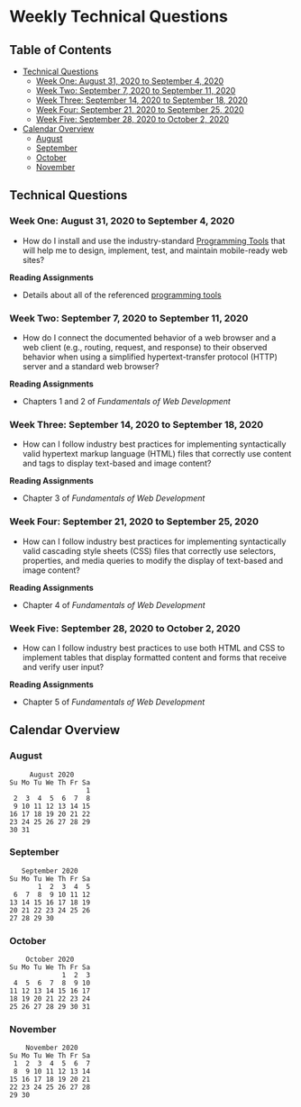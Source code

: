 # Weekly Technical Questions

## Table of Contents

* [Technical Questions](#technical-questions)
  + [Week One: August 31, 2020 to September 4, 2020](#week-one-august-31-2020-to-september-4-2020)
  + [Week Two: September 7, 2020 to September 11, 2020](#week-two-september-7-2020-to-september-11-2020)
  + [Week Three: September 14, 2020 to September 18, 2020](#week-three-september-14-2020-to-september-18-2020)
  + [Week Four: September 21, 2020 to September 25, 2020](#week-four-september-21-2020-to-september-25-2020)
  + [Week Five: September 28, 2020 to October 2, 2020](#week-five-september-28-2020-to-october-2-2020)
* [Calendar Overview](#calendar-overview)
  + [August](#august)
  + [September](#september)
  + [October](#october)
  + [November](#november)

## Technical Questions

### Week One: August 31, 2020 to September 4, 2020

- How do I install and use the industry-standard [Programming
  Tools](../tools/programming-tools.md) that will help me to design, implement,
  test, and maintain mobile-ready web sites?

**Reading Assignments**

- Details about all of the referenced [programming tools](../tools/programming-tools.md)

### Week Two: September 7, 2020 to September 11, 2020

- How do I connect the documented behavior of a web browser and a web client
  (e.g., routing, request, and response) to their observed behavior when using a
  simplified hypertext-transfer protocol (HTTP) server and a standard web
  browser?

**Reading Assignments**

- Chapters 1 and 2 of *Fundamentals of Web Development*

### Week Three: September 14, 2020 to September 18, 2020

- How can I follow industry best practices for implementing syntactically valid
  hypertext markup language (HTML) files that correctly use content and tags to
  display text-based and image content?

**Reading Assignments**

- Chapter 3 of *Fundamentals of Web Development*

### Week Four: September 21, 2020 to September 25, 2020

- How can I follow industry best practices for implementing syntactically valid
  cascading style sheets (CSS) files that correctly use selectors, properties,
  and media queries to modify the display of text-based and image content?

**Reading Assignments**

- Chapter 4 of *Fundamentals of Web Development*

### Week Five: September 28, 2020 to October 2, 2020

- How can I follow industry best practices to use both HTML and CSS to
  implement tables that display formatted content and forms that receive and
  verify user input?

**Reading Assignments**

- Chapter 5 of *Fundamentals of Web Development*

## Calendar Overview

### August

```
     August 2020
Su Mo Tu We Th Fr Sa
                   1
 2  3  4  5  6  7  8
 9 10 11 12 13 14 15
16 17 18 19 20 21 22
23 24 25 26 27 28 29
30 31
```

### September

```
   September 2020
Su Mo Tu We Th Fr Sa
       1  2  3  4  5
 6  7  8  9 10 11 12
13 14 15 16 17 18 19
20 21 22 23 24 25 26
27 28 29 30
```

### October

```
    October 2020
Su Mo Tu We Th Fr Sa
             1  2  3
 4  5  6  7  8  9 10
11 12 13 14 15 16 17
18 19 20 21 22 23 24
25 26 27 28 29 30 31

```

### November

```
    November 2020
Su Mo Tu We Th Fr Sa
 1  2  3  4  5  6  7
 8  9 10 11 12 13 14
15 16 17 18 19 20 21
22 23 24 25 26 27 28
29 30
```
